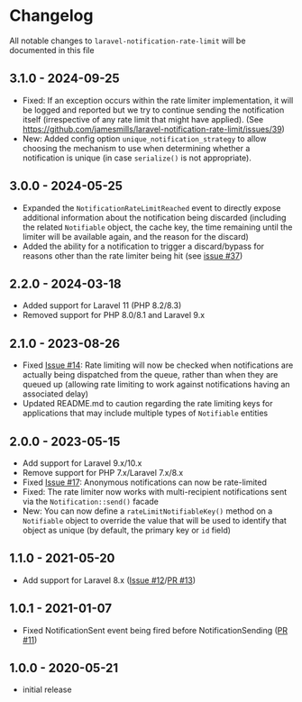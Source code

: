 # Changelog

All notable changes to `laravel-notification-rate-limit` will be documented in this file

## 3.1.0 - 2024-09-25

- Fixed: If an exception occurs within the rate limiter implementation, it will be logged and reported but we try to continue sending the notification itself (irrespective of any rate limit that might have applied). (See https://github.com/jamesmills/laravel-notification-rate-limit/issues/39)
- New: Added config option `unique_notification_strategy` to allow choosing the mechanism to use when determining whether a notification is unique (in case `serialize()` is not appropriate).

## 3.0.0 - 2024-05-25

- Expanded the `NotificationRateLimitReached` event to directly expose additional information about the notification being discarded (including the related `Notifiable` object, the cache key, the time remaining until the limiter will be available again, and the reason for the discard)
- Added the ability for a notification to trigger a discard/bypass for reasons other than the rate limiter being hit (see [issue #37](https://github.com/jamesmills/laravel-notification-rate-limit/issues/37))

## 2.2.0 - 2024-03-18

- Added support for Laravel 11 (PHP 8.2/8.3)
- Removed support for PHP 8.0/8.1 and Laravel 9.x

## 2.1.0 - 2023-08-26

- Fixed [Issue #14](https://github.com/jamesmills/laravel-notification-rate-limit/issues/14): Rate limiting will now be checked when notifications are actually being dispatched from the queue, rather than when they are queued up (allowing rate limiting to work against notifications having an associated delay)
- Updated README.md to caution regarding the rate limiting keys for applications that may include multiple types of `Notifiable` entities
 
## 2.0.0 - 2023-05-15

- Add support for Laravel 9.x/10.x
- Remove support for PHP 7.x/Laravel 7.x/8.x
- Fixed [Issue #17](https://github.com/jamesmills/laravel-notification-rate-limit/issues/17): Anonymous notifications can now be rate-limited
- Fixed: The rate limiter now works with multi-recipient notifications sent via the `Notification::send()` facade
- New: You can now define a `rateLimitNotifiableKey()` method on a `Notifiable` object to override the value that will be used to identify that object as unique (by default, the primary key or `id` field)

## 1.1.0 - 2021-05-20

- Add support for Laravel 8.x ([Issue #12](https://github.com/jamesmills/laravel-notification-rate-limit/issues/12)/[PR #13](https://github.com/jamesmills/laravel-notification-rate-limit/pull/13))

## 1.0.1 - 2021-01-07

- Fixed NotificationSent event being fired before NotificationSending ([PR #11](https://github.com/jamesmills/laravel-notification-rate-limit/pull/11))

## 1.0.0 - 2020-05-21

- initial release
